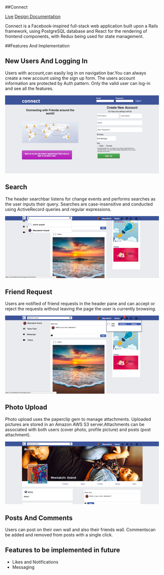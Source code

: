 ##Connect

[Live](https://connectfbclone.herokuapp.com/#/)
[Design Documentation](https://github.com/Meenakshi-Anand/Facebook-Clone/wiki)


Connect is a Facebook-inspired full-stack web application built upon a Rails framework, using PostgreSQL database and React for the rendering of frontend components, with Redux being used for state management.

##Features And Implementation

## New Users And Logging In

Users with account,can easily log in on navigation bar.You can always create a new account using the sign up form. The users account information are protected by Auth pattern. Only the valid user can log-in and see all the features.

![Log In / Sign Up](https://raw.githubusercontent.com/Meenakshi-Anand/Facebook-Clone/master/design_docs/Login%20Page.png)



## Search


The header searchbar listens for change events and performs searches as the user inputs their query. Searches are case-insensitive and conducted using ActiveRecord queries and regular expressions.

![Live](https://raw.githubusercontent.com/Meenakshi-Anand/Facebook-Clone/master/design_docs/Search.png)

## Friend Request

Users are notified of friend requests in the header pane and can accept or reject the requests without leaving the page the user is currently browsing.

![Live](https://raw.githubusercontent.com/Meenakshi-Anand/Facebook-Clone/master/design_docs/Friend_Request.png)

## Photo Upload

Photo upload uses the paperclip gem to manage attachments. Uploaded pictures are stored in an Amazon AWS S3 server.Attachments can be associated with both users (cover photo, profile picture) and posts (post attachment).

![Live](https://raw.githubusercontent.com/Meenakshi-Anand/Facebook-Clone/master/design_docs/Cover_photo.png)

## Posts And Comments

Users can post on their own wall and also their friends wall.
Commentscan be added and removed from posts with a single click.

## Features to be implemented in future
* Likes and Notifications
* Messaging
